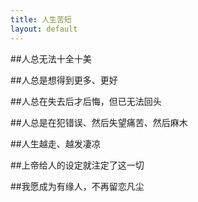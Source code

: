 ```yaml
---
title: 人生苦短
layout: default
---
```


##人总无法十全十美

##人总是想得到更多、更好

##人总在失去后才后悔，但已无法回头

##人总是在犯错误、然后失望痛苦、然后麻木

##人生越走、越发凄凉

##上帝给人的设定就注定了这一切

##我愿成为有缘人，不再留恋凡尘
